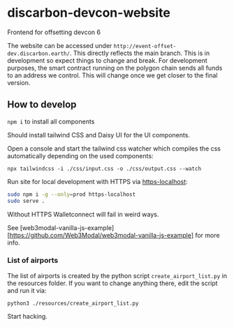 # discarbon-devcon-website
Frontend for offsetting devcon 6

The website can be accessed under `http://event-offset-dev.discarbon.earth/`. This directly reflects the main branch. This is in development so expect things to change and break. For development purposes, the smart contract running on the polygon chain sends all funds to an address we control. This will change once we get closer to the final version.


## How to develop

`npm i` to install all components

Should install tailwind CSS and Daisy UI for the UI components.

Open a console and start the tailwind css watcher which compiles the css automatically depending on the used components:

`npx tailwindcss -i ./css/input.css -o ./css/output.css --watch`

Run site for local development with HTTPS via [https-localhost](https://github.com/daquinoaldo/https-localhost):
```sh
sudo npm i -g --only=prod https-localhost
sudo serve .
```
Without HTTPS Walletconnect will fail in weird ways.

See [web3modal-vanilla-js-example][https://github.com/Web3Modal/web3modal-vanilla-js-example] for more info.



### List of airports

The list of airports is created by the python script `create_airport_list.py` in the resources folder. If you want to change anything there, edit the script and run it via:

`python3 ./resources/create_airport_list.py`


Start hacking.
